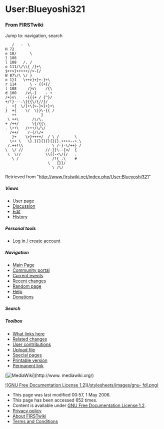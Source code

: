 # User:Blueyoshi321

### From FIRSTwiki

Jump to: navigation, search

    
    
       /   -  \
    H 72
    e 10/      \
    l 108
    l 108   /. /
    o 111/\/\\{ /}+\
    $++>}+++++//>-{/
    W 87\/\ \/ }
    o 1}1   \++>}+}+-}+\
    r 114      \ - {{+{/
    l 108     /}v\    /{\
    d 100    /v\-}    - +
    /+}v\    -{{{+ / {^}/
    +/!}---.\}{{\/{//}/
    .  +{  \/}+\{>-}>}+}+\
    }  +{    \/  \}}\-{{ /
       ++           }
     \ ++\      /\/\.
    + /++/      \{/{{\
    . \++\   /+++/\/\/
      /++/    /-{/\/+
       }+    \>}++++/  / \ /       \
      \++ \   \}.}{}{}{}{}{}.++++--+.\
     /.++!\\             \ /-}-\/++} /
    \  \/ //          //-}}\--{</  {
     \  \//           \\{{-<\/{/   .
       \ /               /!{ .\    #
                       \   {}}/
                         \ /\/
    

Retrieved from "<http://www.firstwiki.net/index.php/User:Blueyoshi321>"

##### Views

  * [User page](/index.php/User:Blueyoshi321)
  * [Discussion](/index.php?title=User_talk:Blueyoshi321&action=edit)
  * [Edit](/index.php?title=User:Blueyoshi321&action=edit)
  * [History](/index.php?title=User:Blueyoshi321&action=history)

##### Personal tools

  * [Log in / create account](/index.php?title=Special:Userlogin&returnto=User:Blueyoshi321)

[](/index.php/Main_Page "Main Page" )

##### Navigation

  * [Main Page](/index.php/Main_Page)
  * [Community portal](/index.php/FIRSTwiki:Community_portal)
  * [Current events](/index.php/Current_events)
  * [Recent changes](/index.php/Special:Recentchanges)
  * [Random page](/index.php/Special:Random)
  * [Help](/index.php/FIRSTwiki:Help)
  * [Donations](/index.php/FIRSTwiki:Site_support)

##### Search



##### Toolbox

  * [What links here](/index.php/Special:Whatlinkshere/User:Blueyoshi321)
  * [Related changes](/index.php/Special:Recentchangeslinked/User:Blueyoshi321)
  * [User contributions](/index.php/Special:Contributions/Blueyoshi321)
  * [Upload file](/index.php/Special:Upload)
  * [Special pages](/index.php/Special:Specialpages)
  * [Printable version](/index.php?title=User:Blueyoshi321&printable=yes)
  * [Permanent link](/index.php?title=User:Blueyoshi321&oldid=46656)

[![MediaWiki](/skins/common/images/poweredby_mediawiki_88x31.png)](http://www.
mediawiki.org/)

[![GNU Free Documentation License 1.2](/stylesheets/images/gnu-
fdl.png)](http://www.gnu.org/copyleft/fdl.html)

  * This page was last modified 00:57, 1 May 2006.
  * This page has been accessed 652 times.
  * Content is available under [GNU Free Documentation License 1.2](http://www.gnu.org/copyleft/fdl.html "http://www.gnu.org/copyleft/fdl.html" ).
  * [Privacy policy](/index.php/FIRSTwiki:Privacy_policy "FIRSTwiki:Privacy policy" )
  * [About FIRSTwiki](/index.php/FIRSTwiki:About "FIRSTwiki:About" )
  * [Terms and Conditions](/index.php/FIRSTwiki:Terms_and_conditions "FIRSTwiki:Terms and conditions" )

